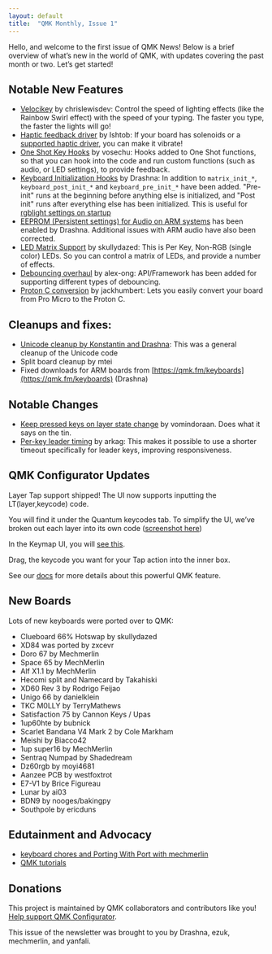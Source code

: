```yaml
---
layout: default
title:  "QMK Monthly, Issue 1"
---
```


Hello, and welcome to the first issue of QMK News! Below is a brief overview of what’s new in the world of QMK, with updates covering the past month or two. Let’s get started!

## Notable New Features

* [Velocikey](https://docs.qmk.fm/#/feature_velocikey?id=velocikey) by chrislewisdev: Control the speed of lighting effects (like the Rainbow Swirl effect) with the speed of your typing. The faster you type, the faster the lights will go!
* [Haptic feedback driver](https://docs.qmk.fm/#/feature_haptic_feedback) by Ishtob: If your board has solenoids or a [supported haptic driver](https://docs.qmk.fm/#/feature_haptic_feedback?id=known-supported-hardware), you can make it vibrate!
* [One Shot Key Hooks](https://github.com/qmk/qmk_firmware/pull/4967) by vosechu: Hooks added to One Shot functions, so that you can hook into the code and run custom functions (such as audio, or LED settings), to provide feedback.
* [Keyboard Initialization Hooks](https://github.com/qmk/qmk_firmware/pull/4697) by Drashna: In addition to `matrix_init_*`, `keyboard_post_init_*` and `keyboard_pre_init_*` have been added. "Pre-init" runs at the beginning before anything else is initialized, and "Post init" runs after everything else has been initialized.  This is useful for [rgblight settings on startup](https://docs.qmk.fm/#/custom_quantum_functions?id=keyboard-initialization-code)
* [EEPROM (Persistent settings) for Audio on ARM systems](https://github.com/qmk/qmk_firmware/pull/4936) has been enabled by Drashna. Additional issues with ARM audio have also been corrected.
* [LED Matrix Support](https://github.com/qmk/qmk_firmware/pull/4970) by skullydazed: This is Per Key, Non-RGB (single color) LEDs. So you can control a matrix of LEDs, and provide a number of effects.
* [Debouncing overhaul](https://github.com/qmk/qmk_firmware/pull/3720) by alex-ong: API/Framework has been added for supporting different types of debouncing.
* [Proton C conversion](https://github.com/qmk/qmk_firmware/pull/4661) by jackhumbert: Lets you easily convert your board from Pro Micro to the Proton C.

## Cleanups and fixes:

* [Unicode cleanup by Konstantin and Drashna](https://github.com/qmk/qmk_firmware/pull/4325): This was a general cleanup of the Unicode code
* Split board cleanup by mtei
* Fixed downloads for ARM boards from [https://qmk.fm/keyboards](https://qmk.fm/keyboards) (Drashna)

## Notable Changes

* [Keep pressed keys on layer state change](https://github.com/qmk/qmk_firmware/pull/3905) by vomindoraan. Does what it says on the tin.
* [Per-key leader timing](https://github.com/qmk/qmk_firmware/pull/4026) by arkag: This makes it possible to use a shorter timeout specifically for leader keys, improving responsiveness.

## QMK Configurator Updates

Layer Tap support shipped! The UI now supports inputting the LT(layer,keycode) code.

You will find it under the Quantum keycodes tab. To simplify the UI, we’ve broken out each layer into its own code ([screenshot here](https://imgur.com/a/VnQIpeZ))

In the Keymap UI, you will [see this](https://imgur.com/a/U7ugI1R).

Drag, the keycode you want for your Tap action into the inner box.

See our [docs](https://github.com/qmk/qmk_firmware/blob/master/docs/feature_advanced_keycodes.md#switching-and-toggling-layers) for more details about this powerful QMK feature.

## New Boards

Lots of new keyboards were ported over to QMK:

* Clueboard 66% Hotswap by skullydazed
* XD84 was ported by zxcevr
* Doro 67 by Mechmerlin
* Space 65 by MechMerlin
* Alf X1.1 by MechMerlin
* Hecomi split and Namecard by Takahiski
* XD60 Rev 3 by Rodrigo Feijao
* Unigo 66 by danielklein
* TKC M0LLY by TerryMathews
* Satisfaction 75 by Cannon Keys / Upas
* 1up60hte by bubnick
* Scarlet Bandana V4 Mark 2 by Cole Markham
* Meishi by Biacco42
* 1up super16 by MechMerlin
* Sentraq Numpad by Shadedream
* Dz60rgb by moyi4681
* Aanzee PCB by westfoxtrot
* E7-V1 by Brice Figureau
* Lunar by ai03
* BDN9 by nooges/bakingpy
* Southpole by ericduns

## Edutainment and Advocacy

* [keyboard chores and Porting With Port with mechmerlin](https://www.twitch.tv/mechmerlin)
* [QMK tutorials](https://thomasbaart.nl/category/mechanical-keyboards/firmware/qmk/)

## Donations

This project is maintained by QMK collaborators and contributors like you! [Help support QMK Configurator](https://donorbox.org/qmk).

This issue of the newsletter was brought to you by Drashna, ezuk, mechmerlin, and yanfali.
